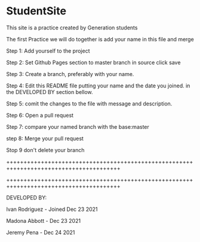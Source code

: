 # StudentSite

This site is a practice created by Generation students 


The first Practice we will do together is add your name in this file and merge

Step 1: Add yourself to the project

Step 2: Set Github Pages section to master branch in source click save

Step 3: Create a branch, preferably with your name.

Step 4: Edit this README file putting your name and the date you joined. in the DEVELOPED BY section bellow.

Step 5: comit the changes to the file with message and description.

Step 6: Open a pull request

Step 7: compare your named branch with the base:master

step 8: Merge your pull request

Stop 9 don't delete your branch


+++++++++++++++++++++++++++++++++++++++++++++++++++++++++++++++++++++++++++++++++++++++
                        
+++++++++++++++++++++++++++++++++++++++++++++++++++++++++++++++++++++++++++++++++++++++

DEVELOPED BY:


Ivan Rodriguez - Joined Dec 23 2021

Madona Abbott - Dec 23 2021

Jeremy Pena - Dec 24 2021
